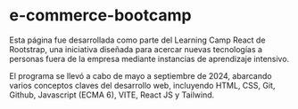 # e-commerce-bootcamp
Esta página fue desarrollada como parte del Learning Camp React de Rootstrap, una iniciativa diseñada para acercar nuevas tecnologías a personas fuera de la empresa mediante instancias de aprendizaje intensivo.

El programa se llevó a cabo de mayo a septiembre de 2024, abarcando varios conceptos claves del desarrollo web, incluyendo HTML, CSS, Git, Github, Javascript (ECMA 6), VITE, React JS y Tailwind.
